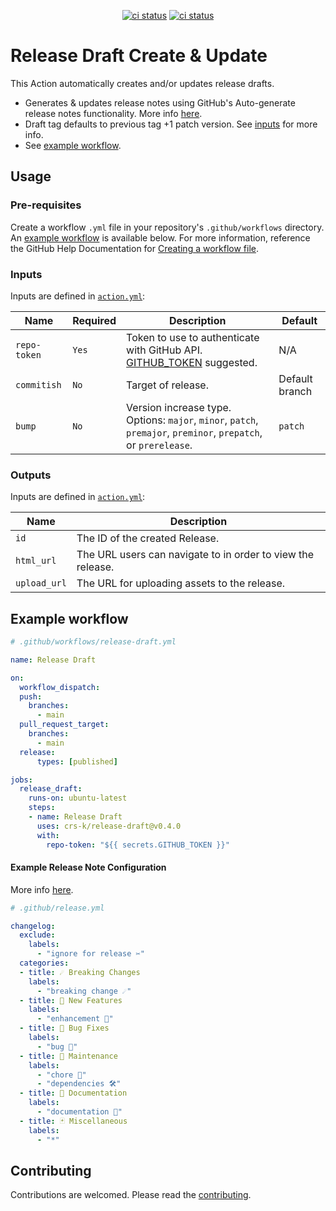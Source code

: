 <p align="center">
  <a href="https://github.com/crs-k/release-draft/actions"><img alt="ci status" src="https://github.com/crs-k/release-draft/actions/workflows/ci.yml/badge.svg"></a>
  <a href="https://github.com/crs-k/release-draft/actions"><img alt="ci status" src="https://github.com/crs-k/release-draft/actions/workflows/codeql-analysis.yml/badge.svg"></a>
</p>

# Release Draft Create & Update

This Action automatically creates and/or updates release drafts.
* Generates & updates release notes using GitHub's Auto-generate release notes functionality. More info [here](https://docs.github.com/en/repositories/releasing-projects-on-github/automatically-generated-release-notes).
* Draft tag defaults to previous tag +1 patch version. See [inputs](https://github.com/crs-k/release-draft#inputs) for more info.
* See [example workflow](https://github.com/crs-k/release-draft#example-workflow).

## Usage

### Pre-requisites
Create a workflow `.yml` file in your repository's `.github/workflows` directory. An [example workflow](#example-workflow) is available below. For more information, reference the GitHub Help Documentation for [Creating a workflow file](https://help.github.com/en/articles/configuring-a-workflow#creating-a-workflow-file).

### Inputs
Inputs are defined in [`action.yml`](action.yml):

| Name | Required | Description | Default |
| ---- | -------- | ----------- | ------- |
| `repo-token` | `Yes`| Token to use to authenticate with GitHub API. [GITHUB_TOKEN](https://docs.github.com/en/actions/security-guides/automatic-token-authentication#about-the-github_token-secret) suggested. | N/A |
| `commitish` | `No` | Target of release. | Default branch |
| `bump` | `No` | Version increase type. Options: `major`, `minor`, `patch`, `premajor`, `preminor`, `prepatch`, or `prerelease`. | `patch`

### Outputs
Inputs are defined in [`action.yml`](action.yml):

| Name | Description |
| ---- | ----------- |
| `id` | The ID of the created Release. |
| `html_url` | The URL users can navigate to in order to view the release. |
| `upload_url` | The URL for uploading assets to the release. |

## Example workflow

```yaml
# .github/workflows/release-draft.yml

name: Release Draft

on:
  workflow_dispatch:
  push:
    branches:
      - main
  pull_request_target:
    branches:
      - main
  release:
      types: [published]

jobs:
  release_draft:
    runs-on: ubuntu-latest
    steps:
    - name: Release Draft
      uses: crs-k/release-draft@v0.4.0
      with:
        repo-token: "${{ secrets.GITHUB_TOKEN }}"
```
#### Example Release Note Configuration

More info [here](https://docs.github.com/en/repositories/releasing-projects-on-github/automatically-generated-release-notes#configuring-automatically-generated-release-notes).

```yaml
# .github/release.yml

changelog:
  exclude:
    labels:
      - "ignore for release ✂️"
  categories:
  - title: ☄️ Breaking Changes
    labels:
      - "breaking change ☄️"
  - title: 🎉 New Features 
    labels:
      - "enhancement 💎"
  - title: 🐛 Bug Fixes
    labels:
      - "bug 🐛"
  - title: 🧰 Maintenance
    labels: 
      - "chore 🧹"
      - "dependencies 🛠"
  - title: 📓 Documentation
    labels: 
      - "documentation 📓"
  - title: 🃏 Miscellaneous
    labels:
      - "*"
```

## Contributing
Contributions are welcomed. Please read the [contributing](https://github.com/crs-k/release-draft/blob/main/CONTRIBUTING.md).
